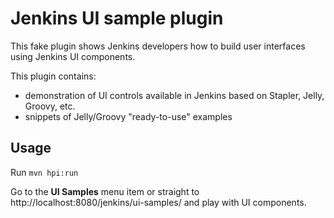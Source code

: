 # Jenkins UI sample plugin

This fake plugin shows Jenkins developers how to build user interfaces using Jenkins UI components.

This plugin contains:
- demonstration of UI controls available in Jenkins based on Stapler, Jelly, Groovy, etc.
- snippets of Jelly/Groovy "ready-to-use" examples

## Usage

Run `mvn hpi:run`

Go to the **UI Samples** menu item or straight to http://localhost:8080/jenkins/ui-samples/ and play with UI components.
